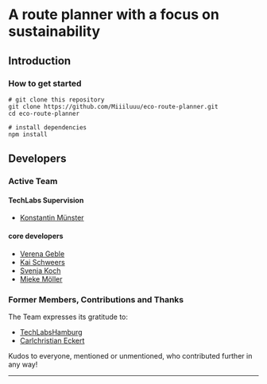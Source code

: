 A route planner with a focus on sustainability
============================================================


Introduction
------------

### How to get started

```
# git clone this repository
git clone https://github.com/Miiiluuu/eco-route-planner.git
cd eco-route-planner

# install dependencies
npm install
```

Developers
----------

### Active Team

#### TechLabs Supervision

- [Konstantin Münster](https://github.com/konstantinmuenster)

#### core developers

- [Verena Geble](https://github.com/veroges)
- [Kai Schweers](https://github.com/Garvinus)
- [Svenja Koch](https://github.com/Sivinia-Josephine)
- [Mieke Möller](https://github.com/Miiiluuu)

### Former Members, Contributions and Thanks

The Team expresses its gratitude to:

- [TechLabsHamburg](https://github.com/TechLabsHamburg)
- [Carlchristian Eckert](https://github.com/slizzered)

Kudos to everyone, mentioned or unmentioned, who contributed further in any
way!

********************************************************************************
